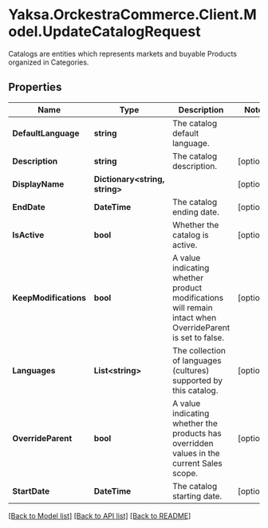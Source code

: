 # Yaksa.OrckestraCommerce.Client.Model.UpdateCatalogRequest
Catalogs are entities which represents markets and buyable Products organized in Categories.

## Properties

Name | Type | Description | Notes
------------ | ------------- | ------------- | -------------
**DefaultLanguage** | **string** | The catalog default language. | 
**Description** | **string** | The catalog description. | [optional] 
**DisplayName** | **Dictionary&lt;string, string&gt;** |  | [optional] 
**EndDate** | **DateTime** | The catalog ending date. | [optional] 
**IsActive** | **bool** | Whether the catalog is active. | [optional] 
**KeepModifications** | **bool** | A value indicating whether product modifications will remain intact when OverrideParent is set to false. | [optional] 
**Languages** | **List&lt;string&gt;** | The collection of languages (cultures) supported by this catalog. | [optional] 
**OverrideParent** | **bool** | A value indicating whether the products has overridden values in the current Sales scope. | [optional] 
**StartDate** | **DateTime** | The catalog starting date. | [optional] 

[[Back to Model list]](../README.md#documentation-for-models) [[Back to API list]](../README.md#documentation-for-api-endpoints) [[Back to README]](../README.md)

